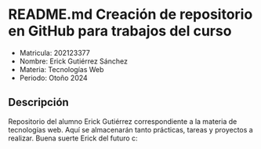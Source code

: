 # README.md Creación de repositorio en GitHub para trabajos del curso

* Matricula: 202123377
* Nombre: Erick Gutiérrez Sánchez
* Materia: Tecnologías Web
* Periodo: Otoño 2024

## Descripción

Repositorio del alumno Erick Gutiérrez correspondiente a la materia de tecnologías web.
Aquí se almacenarán tanto prácticas, tareas y proyectos a realizar. 
Buena suerte Erick del futuro c:
